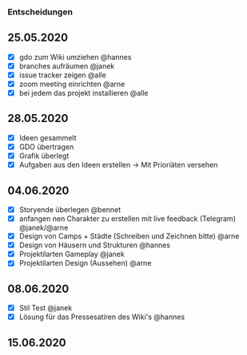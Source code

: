 ### Entscheidungen
## 25.05.2020
- [x] gdo zum Wiki umziehen @hannes
- [x] branches aufräumen @janek
- [x] issue tracker zeigen @alle
- [x] zoom meeting einrichten @arne
- [x] bei jedem das projekt installieren @alle

## 28.05.2020
- [x] Ideen gesammelt
- [x] GDO übertragen
- [x] Grafik überlegt
- [x] Aufgaben aus den Ideen erstellen -> Mit Prioriäten versehen

## 04.06.2020
- [x] Storyende überlegen @bennet
- [x] anfangen nen Charakter zu erstellen mit live feedback (Telegram) @janek/@arne
- [x] Design von Camps + Städte (Schreiben und Zeichnen bitte) @arne
- [x] Design von Häusern und Strukturen @hannes
- [x] Projektilarten Gameplay @janek
- [x] Projektilarten Design (Aussehen) @arne

## 08.06.2020
- [x] Stil Test @janek
- [x] Lösung für das Pressesatiren des Wiki's @hannes

## 15.06.2020